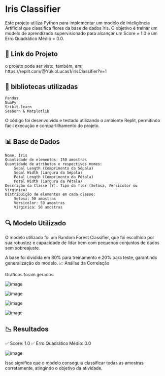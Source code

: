 <H1>Iris Classifier</H1>

Este projeto utiliza Python para implementar um modelo de Inteligência Artificial que classifica flores da base de dados Iris. O objetivo é treinar um modelo de aprendizado supervisionado para alcançar um Score = 1.0 e um Erro Quadrático Médio = 0.0.
<h2>🔗 Link do Projeto</h2>
o projeto pode ser visto, também, em:
https://replit.com/@YukioLucas1/irisClassifier?v=1

<h2>📌 bibliotecas utilizadas</h2>

    Pandas
    NumPy
    Scikit-learn
    Seaborn & Matplotlib

O código foi desenvolvido e testado utilizando o ambiente Replit, permitindo fácil execução e compartilhamento do projeto.

<h2>📊 Base de Dados</h2>

    Nome: Iris
    Quantidade de elementos: 150 amostras
    Quantidade de atributos e respectivos nomes:
        Sepal Length (Comprimento da Sépala)
        Sepal Width (Largura da Sépala)
        Petal Length (Comprimento da Pétala)
        Petal Width (Largura da Pétala)
    Descrição da Classe (Y): Tipo da flor (Setosa, Versicolor ou Virginica)
    Distribuição de elementos em cada classe:
        Setosa: 50 amostras
        Versicolor: 50 amostras
        Virginica: 50 amostras

<h2>🔍 Modelo Utilizado</h2>

O modelo utilizado foi um Random Forest Classifier, que foi escolhido por sua robustez e capacidade de lidar bem com pequenos conjuntos de dados sem sobreajuste.

A base foi dividida em 80% para treinamento e 20% para teste, garantindo generalização do modelo.
📈 Análise da Correlação

Gráficos foram gerados:

![image](https://github.com/user-attachments/assets/ec1a6675-aafd-4a89-9f2f-9f7e832f5866)

![image](https://github.com/user-attachments/assets/c608cdaa-cfdf-4045-8e41-72ac1ed134c0)

![image](https://github.com/user-attachments/assets/c38f795e-6cb6-45b4-935e-a3d760931ad1)

![image](https://github.com/user-attachments/assets/17325e9d-a705-4ee1-b317-794497f731be)






<h2>📉 Resultados </h2>

✅ Score: 1.0
✅ Erro Quadrático Médio: 0.0

![image](https://github.com/user-attachments/assets/b577d8c4-222f-440a-8c63-1a73e2297f99)


Isso significa que o modelo conseguiu classificar todas as amostras corretamente, atingindo o objetivo da atividade.


